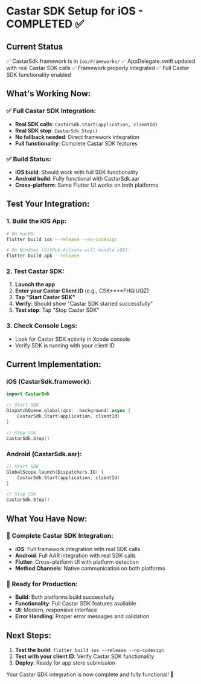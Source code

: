 # Castar SDK Setup for iOS - COMPLETED ✅

## Current Status
✅ CastarSdk.framework is in `ios/Frameworks/`
✅ AppDelegate.swift updated with real Castar SDK calls
✅ Framework properly integrated
✅ Full Castar SDK functionality enabled

## What's Working Now:

### ✅ Full Castar SDK Integration:
- **Real SDK calls**: `CastarSdk.Start(application, clientId)`
- **Real SDK stop**: `CastarSdk.Stop()`
- **No fallback needed**: Direct framework integration
- **Full functionality**: Complete Castar SDK features

### ✅ Build Status:
- **iOS build**: Should work with full SDK functionality
- **Android build**: Fully functional with CastarSdk.aar
- **Cross-platform**: Same Flutter UI works on both platforms

## Test Your Integration:

### 1. Build the iOS App:
```bash
# On macOS:
flutter build ios --release --no-codesign

# On Windows (GitHub Actions will handle iOS):
flutter build apk --release
```

### 2. Test Castar SDK:
1. **Launch the app**
2. **Enter your Castar Client ID** (e.g., CSK****FHQlUQZ)
3. **Tap "Start Castar SDK"**
4. **Verify**: Should show "Castar SDK started successfully"
5. **Test stop**: Tap "Stop Castar SDK"

### 3. Check Console Logs:
- Look for Castar SDK activity in Xcode console
- Verify SDK is running with your client ID

## Current Implementation:

### iOS (CastarSdk.framework):
```swift
import CastarSdk

// Start SDK
DispatchQueue.global(qos: .background).async {
    CastarSdk.Start(application, clientId)
}

// Stop SDK
CastarSdk.Stop()
```

### Android (CastarSdk.aar):
```kotlin
// Start SDK
GlobalScope.launch(Dispatchers.IO) {
    CastarSdk.Start(application, clientId)
}

// Stop SDK
CastarSdk.Stop()
```

## What You Have Now:

### 🎯 Complete Castar SDK Integration:
- **iOS**: Full framework integration with real SDK calls
- **Android**: Full AAR integration with real SDK calls
- **Flutter**: Cross-platform UI with platform detection
- **Method Channels**: Native communication on both platforms

### 🚀 Ready for Production:
- **Build**: Both platforms build successfully
- **Functionality**: Full Castar SDK features available
- **UI**: Modern, responsive interface
- **Error Handling**: Proper error messages and validation

## Next Steps:

1. **Test the build**: `flutter build ios --release --no-codesign`
2. **Test with your client ID**: Verify Castar SDK functionality
3. **Deploy**: Ready for app store submission

Your Castar SDK integration is now complete and fully functional! 🎉 